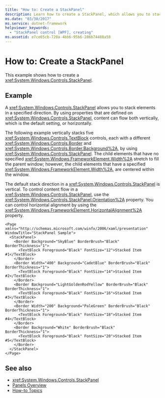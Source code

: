 ```yaml
---
title: "How to: Create a StackPanel"
description: Learn how to create a StackPanel, which allows you to stack elements in a specified direction, via the included example in XAML.
ms.date: "03/30/2017"
ms.service: dotnet-framework
helpviewer_keywords: 
  - "StackPanel control [WPF], creating"
ms.assetid: e7ce65cb-720a-4bb6-95b6-286b74488a58
---
```

# How to: Create a StackPanel

This example shows how to create a <xref:System.Windows.Controls.StackPanel>.

## Example

A <xref:System.Windows.Controls.StackPanel> allows you to stack elements in a specified direction. By using properties that are defined on <xref:System.Windows.Controls.StackPanel>, content can flow both vertically, which is the default setting, or horizontally.

The following example vertically stacks five <xref:System.Windows.Controls.TextBlock> controls, each with a different <xref:System.Windows.Controls.Border> and <xref:System.Windows.Controls.Border.Background%2A>, by using <xref:System.Windows.Controls.StackPanel>. The child elements that have no specified <xref:System.Windows.FrameworkElement.Width%2A> stretch to fill the parent window; however, the child elements that have a specified <xref:System.Windows.FrameworkElement.Width%2A>, are centered within the window.

The default stack direction in a <xref:System.Windows.Controls.StackPanel> is vertical. To control content flow in a <xref:System.Windows.Controls.StackPanel>, use the <xref:System.Windows.Controls.StackPanel.Orientation%2A> property. You can control horizontal alignment by using the <xref:System.Windows.FrameworkElement.HorizontalAlignment%2A> property.

```xaml
<Page xmlns="http://schemas.microsoft.com/winfx/2006/xaml/presentation" WindowTitle="StackPanel Sample">
  <StackPanel>
    <Border Background="SkyBlue" BorderBrush="Black" BorderThickness="1">
      <TextBlock Foreground="Black" FontSize="12">Stacked Item #1</TextBlock>
    </Border>
    <Border Width="400" Background="CadetBlue" BorderBrush="Black" BorderThickness="1">
      <TextBlock Foreground="Black" FontSize="14">Stacked Item #2</TextBlock>
    </Border>
    <Border Background="LightGoldenRodYellow" BorderBrush="Black" BorderThickness="1">
      <TextBlock Foreground="Black" FontSize="16">Stacked Item #3</TextBlock>
    </Border>
    <Border Width="200" Background="PaleGreen" BorderBrush="Black" BorderThickness="1">
      <TextBlock Foreground="Black" FontSize="18">Stacked Item #4</TextBlock>
    </Border>
    <Border Background="White" BorderBrush="Black" BorderThickness="1">
      <TextBlock Foreground="Black" FontSize="20">Stacked Item #5</TextBlock>
    </Border>
  </StackPanel>
</Page>
```

## See also

- <xref:System.Windows.Controls.StackPanel>
- [Panels Overview](panels-overview.md)
- [How-to Topics](stackpanel-how-to-topics.md)
